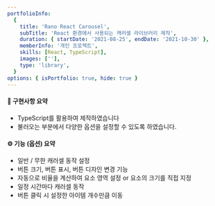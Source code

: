 ```yaml
---
portfolioInfo:
  {
    title: 'Rano React Carousel',
    subTitle: 'React 환경에서 사용되는 캐러셀 라이브러리 제작',
    duration: { startDate: '2021-08-25', endDate: '2021-10-30' },
    memberInfo: '개인 프로젝트',
    skills: [React, TypeScript],
    images: [''],
    type: 'library',
  }
options: { isPortfolio: true, hide: true }
---
```


#### 🐣 구현사항 요약

- TypeScript를 활용하여 제작하였습니다
- 불러오는 부분에서 다양한 옵션을 설정할 수 있도록 하였습니다.

#### ⚙️ 기능 (옵션) 요약

- 일반 / 무한 캐러셀 동작 설정
- 버튼 크기, 버튼 표시, 버튼 디자인 변경 기능
- 자동으로 비율을 계산하여 요소 영역 설정 or 요소의 크기를 직접 지정
- 일정 시간마다 캐러셀 동작
- 버튼 클릭 시 설정한 아이템 개수만큼 이동
